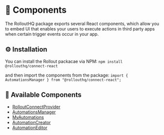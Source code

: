 # 🧩 Components

The RolloutHQ package exports several React components, which allow you to embed UI that enables your users to execute actions in third party apps when certain trigger events occur in your app.

## ⚙️ Installation

You can install the Rollout packacae via NPM:
`npm install @rollouthq/connect-react`

and then import the components from the package:
`import { AutomationsManager } from "@rollouthq/connect-react";`

## 📝 Available Components

- [RolloutConnectProvider](./components/RolloutConnectProvider.md)
- [AutomationsManager](./components/AutomationsManager.md)
- [MyAutomations](./components/MyAutomations.md)
- [AutomationCreator](./components/AutomationCreator.md)
- [AutomationEditor](./components/AutomationEditor.md)
